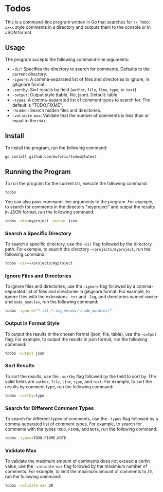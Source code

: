# Todos

This is a command-line program written in Go that searches for `// TODO: xxxx` style comments in a directory and outputs them to the console or in JSON format.

## Usage

The program accepts the following command-line arguments:

- `-dir`: Specifies the directory to search for comments. Defaults to the current directory.
- `-ignore`: A comma-separated list of files and directories to ignore, in gitignore format.
- `-sortby`: Sort results by field (`author`, `file`, `line`, `type`, or `text`)
- `-output`: Output style (table, file, json). Default: table
- `-types`: A comma-separated list of comment types to search for. The default is "TODO,FIXME".
- `-hidden`: Search hidden files and directories.
- `-validate-max`: Validate that the number of comments is less than or equal to the max.

## Install

To install the program, run the following command:

```bash
go install github.com/euforic/todos@latest
```

## Running the Program

To run the program for the current dir, execute the following command:

```bash
todos
```

You can also pass command-line arguments to the program. For example, to search for comments in the directory "myproject" and output the results in JSON format, run the following command:

```bash
todos -dir=myproject -output json
```

### Search a Specific Directory

To search a specific directory, use the `-dir` flag followed by the directory path. For example, to search the directory `~/projects/myproject`, run the following command:

```bash
todos -dir=~/projects/myproject
```

### Ignore Files and Directories

To ignore files and directories, use the `-ignore` flag followed by a comma-separated list of files and directories in gitignore format. For example, to ignore files with the extensions `.txt` and `.log`, and directories named `vendor` and `node_modules`, run the following command:

```bash
todos -ignore="*.txt,*.log,vendor/,node_modules/"
```

### Output in Format Style

To output the results in the chosen format (json, file, table), use the `-output` flag. For example, to output the results in json format, run the following command:

```bash
todos -output json
```

### Sort Results

To sort the results, use the `-sortby` flag followed by the field to sort by. The valid fields are `author`, `file`, `line`, `type`, and `text`. For example, to sort the results by comment type, run the following command:

```bash
todos -sortby=type
```

### Search for Different Comment Types

To search for different types of comments, use the `-types` flag followed by a comma-separated list of comment types. For example, to search for comments with the types `TODO`, `FIXME`, and `NOTE`, run the following command:

```bash
todos -types=TODO,FIXME,NOTE
```

### Validate Max

To validate the maximum amount of comments does not exceed a certin value, use the `-validate-max` flag followed by the maximium number of comments. For example, to limit the maximum amount of comments to `20`, run the following command:

```bash
todos -validate-max 20
```
